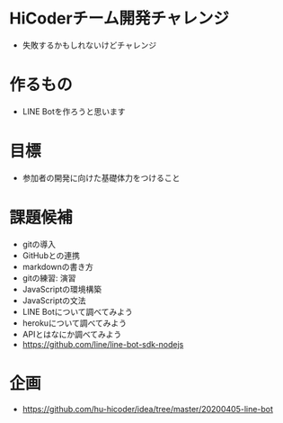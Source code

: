 # HiCoderチーム開発チャレンジ
- 失敗するかもしれないけどチャレンジ

# 作るもの
- LINE Botを作ろうと思います

# 目標
- 参加者の開発に向けた基礎体力をつけること

# 課題候補
- gitの導入
- GitHubとの連携
- markdownの書き方
- gitの練習: 演習
- JavaScriptの環境構築
- JavaScriptの文法
- LINE Botについて調べてみよう
- herokuについて調べてみよう
- APIとはなにか調べてみよう
- https://github.com/line/line-bot-sdk-nodejs

# 企画
- https://github.com/hu-hicoder/idea/tree/master/20200405-line-bot